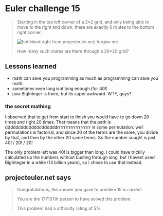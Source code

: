 # Euler challenge 15




>Starting in the top left corner of a 2×2 grid, and only being able to move to the right and down, there are exactly 6 routes to the bottom right corner.
>           
>![hotlinked right from projecteuler.net; forgive me](https://projecteuler.net/project/images/p015.png)
>
>How many such routes are there through a 20×20 grid?


## Lessons learned
* math can save you programming as much as programming can save you math
* sometimes even long isnt long enough (for 40!)
* java BigInteger is there, but its super awkward. WTF, guys?

### the secret mathing
I observed that to get from start to finish you would have to go down 20 times and right 20 times.
That means that the path is ddddddddddddddddddddrrrrrrrrrrrrrrrrrrrr in some permutation.
well permutations is factorial, and since 20 of the terms are the same, you divide by that, and then by the other 20
same terms.  So the number sought is just 40! / 20! / 20!

The only problem left was 40! is bigger than long.  I could have trickily calculated up the numbers without busting
through long, but I havent used BigInteger in a while (14 billion years), so I chose to use that instead.

## projecteuler.net says


>Congratulations, the answer you gave to problem 15 is correct.
>
>You are the 177137th person to have solved this problem.
>
>This problem had a difficulty rating of 5%

